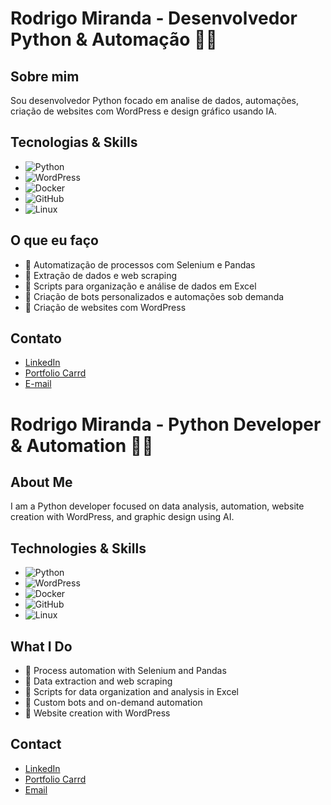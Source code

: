 # Rodrigo Miranda - Desenvolvedor Python & Automação 🤖🐍

## Sobre mim  
Sou desenvolvedor Python focado em analise de dados, automações, criação de websites com WordPress e design gráfico usando IA.

## Tecnologias & Skills  
- ![Python](https://img.shields.io/badge/-Python-3776AB?logo=python&logoColor=white)  
- ![WordPress](https://img.shields.io/badge/-WordPress-21759B?logo=wordpress&logoColor=white)  
- ![Docker](https://img.shields.io/badge/-Docker-2496ED?logo=docker&logoColor=white)  
- ![GitHub](https://img.shields.io/badge/-GitHub-181717?logo=github&logoColor=white)  
- ![Linux](https://img.shields.io/badge/-Linux-FCC624?logo=linux&logoColor=black)  


## O que eu faço

- 🔹 Automatização de processos com Selenium e Pandas  
- 🔹 Extração de dados e web scraping  
- 🔹 Scripts para organização e análise de dados em Excel  
- 🔹 Criação de bots personalizados e automações sob demanda  
- 🔹 Criação de websites com WordPress  


## Contato  
- [LinkedIn](https://www.linkedin.com/in/rodrigomirandahub/)  
- [Portfolio Carrd](https://rodrigomirandadev.carrd.co/)  
- [E-mail](negociosonlinerh2@gmail.com)


# Rodrigo Miranda - Python Developer & Automation 🤖🐍

## About Me  
I am a Python developer focused on data analysis, automation, website creation with WordPress, and graphic design using AI.

## Technologies & Skills  
- ![Python](https://img.shields.io/badge/-Python-3776AB?logo=python&logoColor=white)  
- ![WordPress](https://img.shields.io/badge/-WordPress-21759B?logo=wordpress&logoColor=white)  
- ![Docker](https://img.shields.io/badge/-Docker-2496ED?logo=docker&logoColor=white)  
- ![GitHub](https://img.shields.io/badge/-GitHub-181717?logo=github&logoColor=white)  
- ![Linux](https://img.shields.io/badge/-Linux-FCC624?logo=linux&logoColor=black)  

## What I Do  

- 🔹 Process automation with Selenium and Pandas  
- 🔹 Data extraction and web scraping  
- 🔹 Scripts for data organization and analysis in Excel  
- 🔹 Custom bots and on-demand automation  
- 🔹 Website creation with WordPress  

## Contact  
- [LinkedIn](https://www.linkedin.com/in/rodrigomirandahub/)  
- [Portfolio Carrd](https://rodrigomirandadev.carrd.co/)  
- [Email](mailto:negociosonlinerh2@gmail.com)  
